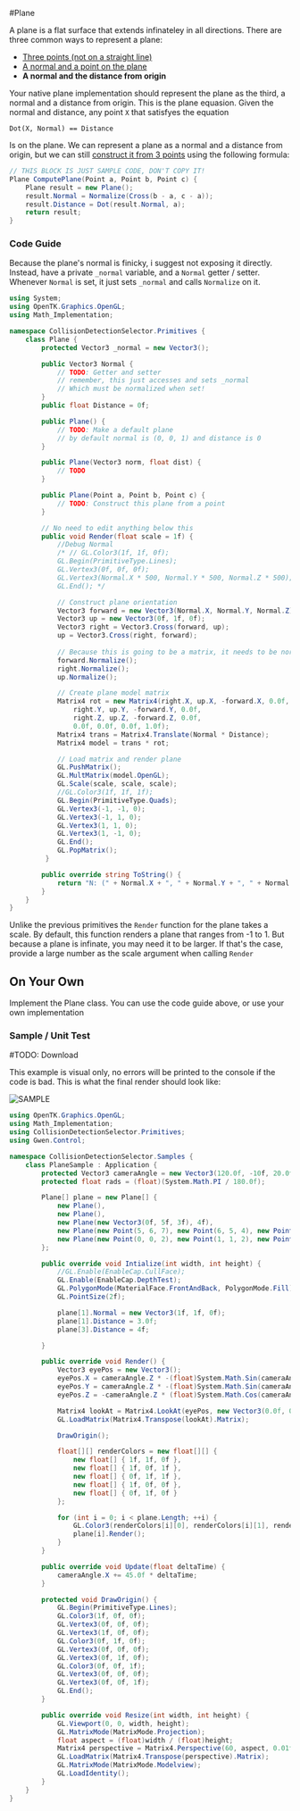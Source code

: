 #Plane

A plane is a flat surface that extends infinateley in all directions. There are three common ways to represent a plane:

* [Three points (not on a straight line)](https://www.khanacademy.org/math/geometry/tools-of-geometry/points-lines-planes/v/specifying-planes-in-three-dimensions)
* [A normal and a point on the plane](https://www.khanacademy.org/math/linear-algebra/vectors_and_spaces/dot_cross_products/v/defining-a-plane-in-r3-with-a-point-and-normal-vector)
* __A normal and the distance from origin__

Your native plane implementation should represent the plane as the third, a normal and a distance from origin. This is the plane equasion. Given the normal and distance, any point ```X``` that satisfyes the equation

```
Dot(X, Normal) == Distance
```

Is on the plane. We can represent a plane as a normal and a distance from origin, but we can still [construct it from 3 points](http://www.maplesoft.com/support/help/maple/view.aspx?path=MathApps%2FEquationofaPlane3Points) using the following formula:

```cs
// THIS BLOCK IS JUST SAMPLE CODE, DON'T COPY IT!
Plane ComputePlane(Point a, Point b, Point c) {
    Plane result = new Plane();
    result.Normal = Normalize(Cross(b - a, c - a));
    result.Distance = Dot(result.Normal, a);
    return result;
}
```

### Code Guide

Because the plane's normal is finicky, i suggest not exposing it directly. Instead, have a private ```_normal``` variable, and a ```Normal``` getter / setter. Whenever ```Normal``` is set, it just sets ```_normal``` and calls ```Normalize``` on it.

```cs
using System;
using OpenTK.Graphics.OpenGL;
using Math_Implementation;

namespace CollisionDetectionSelector.Primitives {
    class Plane {
        protected Vector3 _normal = new Vector3();

        public Vector3 Normal {
            // TODO: Getter and setter
            // remember, this just accesses and sets _normal
            // Which must be normalized when set!
        }
        public float Distance = 0f;

        public Plane() {
            // TODO: Make a default plane
            // by default normal is (0, 0, 1) and distance is 0
        }

        public Plane(Vector3 norm, float dist) {
            // TODO
        }

        public Plane(Point a, Point b, Point c) {
            // TODO: Construct this plane from a point
        }

        // No need to edit anything below this
        public void Render(float scale = 1f) {
            //Debug Normal
            /* // GL.Color3(1f, 1f, 0f);
            GL.Begin(PrimitiveType.Lines);
            GL.Vertex3(0f, 0f, 0f);
            GL.Vertex3(Normal.X * 500, Normal.Y * 500, Normal.Z * 500);
            GL.End(); */

            // Construct plane orientation
            Vector3 forward = new Vector3(Normal.X, Normal.Y, Normal.Z);
            Vector3 up = new Vector3(0f, 1f, 0f);
            Vector3 right = Vector3.Cross(forward, up);
            up = Vector3.Cross(right, forward);
            
            // Because this is going to be a matrix, it needs to be normalized
            forward.Normalize();
            right.Normalize();
            up.Normalize();

            // Create plane model matrix
            Matrix4 rot = new Matrix4(right.X, up.X, -forward.X, 0.0f,
                right.Y, up.Y, -forward.Y, 0.0f,
                right.Z, up.Z, -forward.Z, 0.0f,
                0.0f, 0.0f, 0.0f, 1.0f);
            Matrix4 trans = Matrix4.Translate(Normal * Distance);
            Matrix4 model = trans * rot;

            // Load matrix and render plane
            GL.PushMatrix();
            GL.MultMatrix(model.OpenGL);
            GL.Scale(scale, scale, scale);
            //GL.Color3(1f, 1f, 1f);
            GL.Begin(PrimitiveType.Quads);
            GL.Vertex3(-1, -1, 0);
            GL.Vertex3(-1, 1, 0);
            GL.Vertex3(1, 1, 0);
            GL.Vertex3(1, -1, 0);
            GL.End();
            GL.PopMatrix();
         }

        public override string ToString() {
            return "N: (" + Normal.X + ", " + Normal.Y + ", " + Normal.Z + "), D: " + Distance;
        }
    }
}
```

Unlike the previous primitives the ```Render``` function for the plane takes a scale. By default, this function renders a plane that ranges from -1 to 1. But because a plane is infinate, you may need it to be larger. If that's the case, provide a large number as the scale argument when calling ```Render```

## On Your Own

Implement the Plane class. You can use the code guide above, or use your own implementation

### Sample / Unit Test

#TODO: Download

This example is visual only, no errors will be printed to the console if the code is bad. This is what the final render should look like:

![SAMPLE](planes_sample_1.png)

```cs
using OpenTK.Graphics.OpenGL;
using Math_Implementation;
using CollisionDetectionSelector.Primitives;
using Gwen.Control;

namespace CollisionDetectionSelector.Samples {
    class PlaneSample : Application {
        protected Vector3 cameraAngle = new Vector3(120.0f, -10f, 20.0f);
        protected float rads = (float)(System.Math.PI / 180.0f);

        Plane[] plane = new Plane[] {
            new Plane(),
            new Plane(),
            new Plane(new Vector3(0f, 5f, 3f), 4f),
            new Plane(new Point(5, 6, 7), new Point(6, 5, 4), new Point(1, 2, 3)),
            new Plane(new Point(0, 0, 2), new Point(1, 1, 2), new Point(2, 0, 2))
        };

        public override void Intialize(int width, int height) {
            //GL.Enable(EnableCap.CullFace);
            GL.Enable(EnableCap.DepthTest);
            GL.PolygonMode(MaterialFace.FrontAndBack, PolygonMode.Fill);
            GL.PointSize(2f);

            plane[1].Normal = new Vector3(1f, 1f, 0f);
            plane[1].Distance = 3.0f;
            plane[3].Distance = 4f;

        }

        public override void Render() {
            Vector3 eyePos = new Vector3();
            eyePos.X = cameraAngle.Z * -(float)System.Math.Sin(cameraAngle.X * rads * (float)System.Math.Cos(cameraAngle.Y * rads));
            eyePos.Y = cameraAngle.Z * -(float)System.Math.Sin(cameraAngle.Y * rads);
            eyePos.Z = -cameraAngle.Z * (float)System.Math.Cos(cameraAngle.X * rads * (float)System.Math.Cos(cameraAngle.Y * rads));

            Matrix4 lookAt = Matrix4.LookAt(eyePos, new Vector3(0.0f, 0.0f, 0.0f), new Vector3(0.0f, 1.0f, 0.0f));
            GL.LoadMatrix(Matrix4.Transpose(lookAt).Matrix);

            DrawOrigin();

            float[][] renderColors = new float[][] {
                new float[] { 1f, 1f, 0f },
                new float[] { 1f, 0f, 1f },
                new float[] { 0f, 1f, 1f },
                new float[] { 1f, 0f, 0f },
                new float[] { 0f, 1f, 0f }
            };

            for (int i = 0; i < plane.Length; ++i) {
                GL.Color3(renderColors[i][0], renderColors[i][1], renderColors[i][2]);
                plane[i].Render();
            }
        }

        public override void Update(float deltaTime) {
            cameraAngle.X += 45.0f * deltaTime;
        }

        protected void DrawOrigin() {
            GL.Begin(PrimitiveType.Lines);
            GL.Color3(1f, 0f, 0f);
            GL.Vertex3(0f, 0f, 0f);
            GL.Vertex3(1f, 0f, 0f);
            GL.Color3(0f, 1f, 0f);
            GL.Vertex3(0f, 0f, 0f);
            GL.Vertex3(0f, 1f, 0f);
            GL.Color3(0f, 0f, 1f);
            GL.Vertex3(0f, 0f, 0f);
            GL.Vertex3(0f, 0f, 1f);
            GL.End();
        }

        public override void Resize(int width, int height) {
            GL.Viewport(0, 0, width, height);
            GL.MatrixMode(MatrixMode.Projection);
            float aspect = (float)width / (float)height;
            Matrix4 perspective = Matrix4.Perspective(60, aspect, 0.01f, 1000.0f);
            GL.LoadMatrix(Matrix4.Transpose(perspective).Matrix);
            GL.MatrixMode(MatrixMode.Modelview);
            GL.LoadIdentity();
        }
    }
}
```
